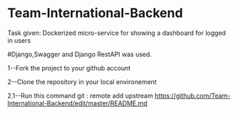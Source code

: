 # Team-International-Backend 


Task given: Dockerized micro-service for showing a dashboard for logged in users

#Django,Swagger and Django RestAPI was  used.


1--Fork the project to your github account
    
   
2--Clone the repository in your local environement

 2.1--Run this command git : remote add upstream https://github.com/Team-International-Backend/edit/master/README.md
 
